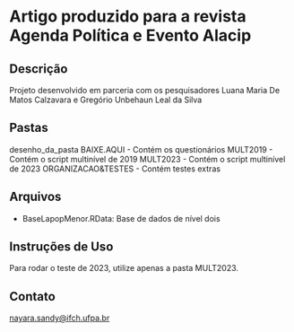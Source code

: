 # Artigo produzido para a revista Agenda Política e Evento Alacip 

## Descrição

Projeto desenvolvido em parceria com os pesquisadores  Luana Maria De Matos Calzavara e Gregório Unbehaun Leal da Silva

## Pastas

desenho_da_pasta
BAIXE.AQUI - Contém os questionários
MULT2019 - Contém o script multinível de 2019
MULT2023 - Contém o script multinível de 2023
ORGANIZACAO&TESTES - Contém testes extras

## Arquivos

- BaseLapopMenor.RData: Base de dados de nível dois

## Instruções de Uso

Para rodar o teste de 2023, utilize apenas a pasta MULT2023.


## Contato

nayara.sandy@ifch.ufpa.br
